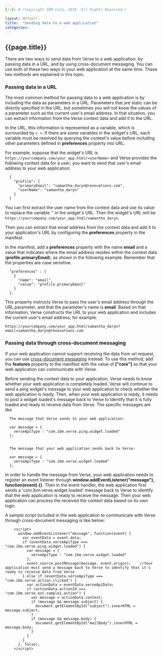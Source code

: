 ```yaml
---
[//]: # (Copyright IBM Corp. 2016  All Rights Reserved.)

layout: default
title:  "Sending data to a web application"
categories: 
---
```


## {{page.title}}  


There are two ways to send data from Verse to a web application: by passing data in a URL, and by using cross-document messaging. You can use both of these two ways in your web application at the same time. These two methods are explained in this topic.

### Passing data in a URL

The most common method for passing data to a web application is by including the data as parameters in a URL. Parameters that are static can be directly specified in the URL, but sometimes you will not know the values of a parameter such as the current user's email address. In that situation, you can extract information from the Verse context data and add it to the URL. 

In the URL, this information is represented as a variable, which is surrounded by `< >`. If there are some variables in the widget's URL, each variable must be resolved by querying the context's value before including other parameters defined in __preferences__ property into URL.

For example, suppose that the widget's URL is `https://yourcompany.com/your_app.html/<userName>` and Verse provides the following context data for a user; you want to send that user's email address to your web application:
   
```
  {
    "profile": {
      "primaryEmail": "samantha_daryn@renovations.com",
      "userName": "samantha_daryn"
    }
  }
```

You can first extract the user name from the context data and use its value to replace the variable '<userName>' in the widget's URL. Then the widget's URL will be `https://yourcompany.com/your_app.html/samantha_daryn`.
   
Then you can extract that email address from the context data and add it to your application's URL by configuring the __preferences__ property in the manifest.

In the manifest, add a __preferences__ property with the name __email__ and a value that indicates where the email address resides within the context data (__profile.primaryEmail__), as shown in the following example. Remember that the properties are case sensitive.

```
  "preferences" : [
    {
      "name": "email",
      "value": "profile.primaryEmail"
    }
  ],
```

This property instructs Verse to pass the user's email address through the URL parameter, and that the parameter's name is __email__. Based on that information, Verse constructs the URL to your web application and includes the current user's email address; for example: 

```
https://yourcompany.com/your_app.html/samantha_daryn?email=samantha_daryn@renovations.com
```

### Passing data through cross-document messaging

If your web application cannot support receiving the data from url request, you can use [cross-document messaging][1] instead. To use this method, add the __features__ property to the manifest with the value of  __["core"]__ so that your web application can communicate with Verse.

Before sending the context data to your application, Verse needs to know whether your web application is completely loaded. Verse will continue to send a ping widget's message to your web application to check whether the web application is ready. Then, when your web application is ready, it needs to post a widget loaded's message back to Verse to identify that it is fully loaded and ready to receive data from Verse. The specific messages are like 

```
  The message that Verse sends to your web application:
  
  var message = {
    verseApiType : "com.ibm.verse.ping.widget.loaded"
  };
  
```

```
  The message that your web application sends back to Verse:
  
  var message = {
    verseApiType : "com.ibm.verse.widget.loaded"
  };
```

In order to handle the message from Verse, your web application needs to register an event listener through __window.addEventListener("message"), function(event) {}__.
Then in the event handler, the web application first sends a 'com.ibm.verse.widget.loaded' message back to Verse to identify that the web application is ready to receive the message. Then your web application can process the received the context data based on its own logic. 

A sample script included in the web application to communicate with Verse through cross-document messaging is like below:

```
    <script>
      window.addEventListener("message", function(event) {
        var eventData = event.data;
        if (eventData.verseApiType === "com.ibm.verse.ping.widget.loaded") {
          var message = {
            verseApiType : "com.ibm.verse.widget.loaded"
          };
          event.source.postMessage(message, event.origin);    //Your application must send a message back to Verse to identify that it's ready to receive data from Verse
        } else if (eventData.verseApiType === "com.ibm.verse.action.clicked") {
          var actionData = eventData.verseApiData;
          if (actionData.actionId === "com.ibm.verse.ext.sample1.action") {
            var message = actionData.context;
            if (message && message.subject) {
              document.getElementById("subject").innerHTML = message.subject;
            }
            if (message && message.body) {
              document.getElementById("mailBody").innerHTML = message.body;
            }
          }
        }
      }, false);
    </script>
```

[1]: https://html.spec.whatwg.org/multipage/comms.html#web-messaging
